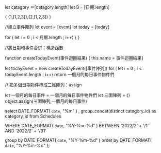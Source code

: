 let catagory ＝[catagory.length]
let B = [日期.length]

{ {1,[1,2,3]},{2,[1,2,3]} }

//建立事件陣列
let event = [event]
let today = [today]

for ( let i = 0 ; i < 月曆.length ; i++) {
}

//將日期和事件合併：構造函數

function createTodayEvent(事件迴圈結果) {
this.name = 事件迴圈結果}

let todayEvent = new createTodayEvent([事件陣列])
for ( let i = 0 ; i < todayEvent.length ; i++)
return 一個月的每日事件物件們


// 把多個日期物件串成三維陣列：assign

let 一個月的每日事件 = 一個月的每日事件物件們
let 三圍陣列 = {}
object.assign(三圍陣列,一個月的每日事件)


select DATE_FORMAT( `date`, "%m" ) ,
group_concat(distinct category_id) as category_id
from Schedules

WHERE
    DATE_FORMAT( `date`, "%Y-%m-%d" ) BETWEEN '2022/2' + '/1' AND '2022/2' + '/31'
    
group by DATE_FORMAT( `date`, "%Y-%m-%d" )
order by DATE_FORMAT( `date`, "%Y-%m-%d" );